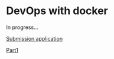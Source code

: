 # DevOps with docker
In progress...

[Submission application](https://studies.cs.helsinki.fi/stats/courses/docker2022)

[Part1](./part1/README.md)